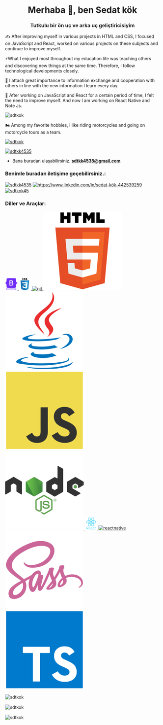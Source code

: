<h1 align="center">Merhaba 👋, ben Sedat kök</h1>
<h3 align="center">Tutkulu bir ön uç ve arka uç geliştiricisiyim</h3>
<p> ✍️ After improving myself in various projects in HTML and CSS, I focused on JavaScript and React, worked on various projects on these subjects and continue to improve myself.</p>
<p> ⚡What I enjoyed most throughout my education life was teaching others and discovering new things at the same time. Therefore, I follow technological developments closely. </p>
<p> 🤝 I attach great importance to information exchange and cooperation with others in line with the new information I learn every day.</p>
<p>🔭 After working on JavaScript and React for a certain period of time, I felt the need to improve myself. And now I am working on React Native and Note Js.</p>

<p align="left"> <img src="https://komarev.com/ghpvc/?username=sdtkok&label=Profile%20views&color=0e75b6&style=flat" alt="sdtkok" /> </p>
<p>🏍️ Among my favorite hobbies, I like riding motorcycles and going on motorcycle tours as a team.</p>
<p align="left"> <a href="https://www.linkedin.com/in/sedat-k%C3%B6k-442539259?utm_source=share&utm_campaign=share_via&utm_content=profile&utm_medium=android_app"><img src="https://github-profile-trophy.vercel.app/?username=sdtkok" alt="sdtkok" /></a> </p>

<p align="left"> <a href="https://twitter.com/sdtkk4535" target="blank"><img src="https://img.shields.io/twitter/follow/sdtkk4535?logo=twitter&style=for-the-badge" alt="sdtkk4535" /></a> </p>

- Bana buradan ulaşabilirsiniz. **sdtkk4535@gmail.com**

<h3 align="left">Benimle buradan iletişime geçebilirsiniz.:</h3>
<p align="left">
<a href="https://twitter.com/sdtkk4535" target="blank"><img align="center" src="https://raw.githubusercontent.com/rahuldkjain/github-profile-readme-generator/master/src/images/icons/Social/twitter.svg" alt="sdtkk4535" height="30" width="40" /></a>
<a href="https://linkedin.com/tr/https://www.linkedin.com/tr/sedat-kök-442539259" target="blank"><img align="center" src="https://raw.githubusercontent.com/rahuldkjain/github-profile-readme-generator/master/src/images/icons/Social/linked-in-alt.svg" alt="https://www.linkedin.com/in/sedat-kök-442539259" height="30" width="40" /></a>
<a href="https://instagram.com/sdtkok45" target="blank"><img align="center" src="https://raw.githubusercontent.com/rahuldkjain/github-profile-readme-generator/master/src/images/icons/Social/instagram.svg" alt="sdtkok45" height="30" width="40" /></a>
</p>

<h3 align="left">Diller ve Araçlar:</h3>
<p align="left"> <a href="https://getbootstrap.com" target="_blank" rel="noreferrer"> <img src="https://raw.githubusercontent.com/devicons/devicon/master/icons/bootstrap/bootstrap-plain-wordmark.svg" alt="önyükleme" width="40" height="40"/> </a> <a href="https://www.w3schools.com/css/" target="_blank" rel="noreferrer"> <img src="https://raw.githubusercontent.com/devicons/devicon/master/icons/css3/css3-original-wordmark.svg" alt="css3" width="40" height="40"/> </a> <a href="https://git-scm.com/" target="_blank" rel="noreferrer"> <img src="https://www.vectorlogo.zone/logos/git-scm/git-scm-icon.svg" alt="git" genişlik="40" yükseklik="40"/> </a> <a href="https://www.w3.org/html/" target="_blank" rel="noreferrer"> <img src="https://raw.githubusercontent.com/devicons/devicon/master/icons/html5/html5-original-wordmark.svg" alt="html5" genişlik="40" yükseklik="40"/> </a> <a href="https://www.java.com" target="_blank" rel="noreferrer"> <img src="https://raw.githubusercontent.com/devicons/devicon/master/icons/java/java-original.svg" alt="java" genişlik="30" yükseklik="30"/> </a> <a href="https://developer.mozilla.org/tr-TR/dokümanlar/Web/JavaScript" target="_blank" rel="noreferrer"> <img src="https://raw.githubusercontent.com/devicons/devicon/master/icons/javascript/javascript-original.svg" alt="javascript" genişlik="40" yükseklik="40"/> </a> <a href="https://nodejs.org" target="_blank" rel="noreferrer"> <img src="https://raw.githubusercontent.com/devicons/devicon/master/icons/nodejs/nodejs-original-wordmark.svg" alt="nodejs" genişlik="40" yükseklik="40"/> </a> <a href="https://reactjs.org/" target="_blank" rel="noreferrer"> <img src="https://raw.githubusercontent.com/devicons/devicon/master/icons/react/react-original-wordmark.svg" alt="react" width="40" height="40"/> </a> <a href="https://reactnative.dev/" target="_blank" rel="noreferrer"> <img src="https://reactnative.dev/img/header_logo.svg" alt="reactnative" genişlik="40" yükseklik="40"/> </a> <a href="https://sass-lang.com" target="_blank" rel="noreferrer"> <img src="https://raw.githubusercontent.com/devicons/devicon/master/icons/sass/sass-original.svg" alt="sass" genişlik="40" yükseklik="40"/> </a> <a href="https://www.typescriptlang.org/" target="_blank" rel="noreferrer"> <img src="https://raw.githubusercontent.com/devicons/devicon/master/icons/typescript/typescript-original.svg" alt="typescript" genişlik="40" yükseklik="40"/> </a> </p>

<p><img hizala="sol" src="https://github-readme-stats.vercel.app/api/top-langs?username=sdtkok&show_icons=true&locale=tr&layout=compact" alt="sdtkok" /></p>

<p> <img align="center" src="https://github-readme-stats.vercel.app/api?username=sdtkok&show_icons=true&locale=tr" alt="sdtkok" /></p>

<p><img align="center" src="https://github-readme-streak-stats.herokuapp.com/?user=sdtkok&" alt="sdtkok" /></p>
